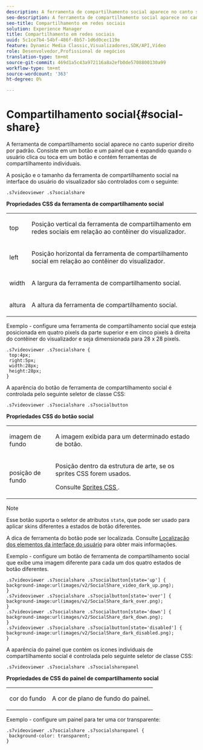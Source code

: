 ```yaml
---
description: A ferramenta de compartilhamento social aparece no canto superior direito por padrão. Consiste em um botão e um painel que é expandido quando o usuário clica ou toca em um botão e contém ferramentas de compartilhamento individuais.
seo-description: A ferramenta de compartilhamento social aparece no canto superior direito por padrão. Consiste em um botão e um painel que é expandido quando o usuário clica ou toca em um botão e contém ferramentas de compartilhamento individuais.
seo-title: Compartilhamento em redes sociais
solution: Experience Manager
title: Compartilhamento em redes sociais
uuid: 5c1ce7b4-54bf-486f-8b57-1d6d0cec119e
feature: Dynamic Media Classic,Visualizadores,SDK/API,Vídeo
role: Desenvolvedor,Profissional de negócios
translation-type: tm+mt
source-git-commit: 469d1a5c43a972116a8a2efb0de5708800130a99
workflow-type: tm+mt
source-wordcount: '363'
ht-degree: 0%

---
```



# Compartilhamento social{#social-share}

A ferramenta de compartilhamento social aparece no canto superior direito por padrão. Consiste em um botão e um painel que é expandido quando o usuário clica ou toca em um botão e contém ferramentas de compartilhamento individuais.

<!--<a id="section_061E550C1C1D4DB2BD663A898895B38C"></a>-->

A posição e o tamanho da ferramenta de compartilhamento social na interface do usuário do visualizador são controlados com o seguinte:

```
.s7videoviewer .s7socialshare
```

**Propriedades CSS da ferramenta de compartilhamento social**

<table id="table_C48C56E696304C9BAFEE71BA9EA9A174"> 
 <tbody> 
  <tr> 
   <td colname="col1"> <p> <span class="codeph"> top  </span> </p> </td> 
   <td colname="col2"> <p> Posição vertical da ferramenta de compartilhamento em redes sociais em relação ao contêiner do visualizador. </p> </td> 
  </tr> 
  <tr> 
   <td colname="col1"> <p> <span class="codeph"> left  </span> </p> </td> 
   <td colname="col2"> <p> Posição horizontal da ferramenta de compartilhamento social em relação ao contêiner do visualizador. </p> </td> 
  </tr> 
  <tr> 
   <td colname="col1"> <p> <span class="codeph"> width </span> </p> </td> 
   <td colname="col2"> <p> A largura da ferramenta de compartilhamento social. </p> </td> 
  </tr> 
  <tr> 
   <td colname="col1"> <p> <span class="codeph"> altura  </span> </p> </td> 
   <td colname="col2"> <p>A altura da ferramenta de compartilhamento social. </p> </td> 
  </tr> 
 </tbody> 
</table>

Exemplo - configure uma ferramenta de compartilhamento social que esteja posicionada em quatro pixels da parte superior e em cinco pixels à direita do contêiner do visualizador e seja dimensionada para 28 x 28 pixels.

```
.s7videoviewer .s7socialshare { 
 top:4px; 
 right:5px; 
 width:28px; 
 height:28px; 
}
```

A aparência do botão de ferramenta de compartilhamento social é controlada pelo seguinte seletor de classe CSS:

```
.s7videoviewer .s7socialshare .s7socialbutton
```

**Propriedades CSS do botão social**

<table id="table_A18B6978EC304C378F5FE92DD44D138D"> 
 <tbody> 
  <tr> 
   <td colname="col1"> <p> <span class="codeph"> imagem de fundo  </span> </p> </td> 
   <td colname="col2"> <p> A imagem exibida para um determinado estado de botão. </p> </td> 
  </tr> 
  <tr> 
   <td colname="col1"> <p> <span class="codeph"> posição de fundo  </span> </p> </td> 
   <td colname="col2"> <p> Posição dentro da estrutura de arte, se os sprites CSS forem usados. </p> <p>Consulte <a href="../../../c-html5-s7-aem-asset-viewers/c-html5-video-reference/c-html5-video-viewer-20-customizingviewer/c-html5-video-viewer-20-customizingviewer.md#section-9b6d8d601cb441d08214dada7bb4eddc" format="dita" scope="local"> Sprites CSS </a>. </p> </td> 
  </tr> 
 </tbody> 
</table>

>[!NOTE]
>
>Esse botão suporta o seletor de atributos `state`, que pode ser usado para aplicar skins diferentes a estados de botão diferentes.

A dica de ferramenta do botão pode ser localizada. Consulte [Localização dos elementos da interface do usuário](../../../c-html5-s7-aem-asset-viewers/c-html5-video-reference/r-html5-video-viewer-20-localization.md#concept-1d5ca2d8480f4064a51eddba13940aad) para obter mais informações.

Exemplo - configure um botão de ferramenta de compartilhamento social que exibe uma imagem diferente para cada um dos quatro estados de botão diferentes.

```
.s7videoviewer .s7socialshare .s7socialbutton[state='up'] { 
background-image:url(images/v2/SocialShare_video_dark_up.png); 
} 
.s7videoviewer .s7socialshare .s7socialbutton[state='over'] { 
background-image:url(images/v2/SocialShare_dark_over.png); 
} 
.s7videoviewer .s7socialshare .s7socialbutton[state='down'] { 
background-image:url(images/v2/SocialShare_dark_down.png); 
} 
.s7videoviewer .s7socialshare .s7socialbutton[state='disabled'] { 
background-image:url(images/v2/SocialShare_dark_disabled.png); 
}
```

A aparência do painel que contém os ícones individuais de compartilhamento social é controlada pelo seguinte seletor de classe CSS:

```
.s7videoviewer .s7socialshare .s7socialsharepanel
```

**Propriedades de CSS do painel de compartilhamento social**

<table id="table_86E777A5851F47D6A49D966E24A9A6CD"> 
 <tbody> 
  <tr> 
   <td colname="col1"> <p> <span class="codeph"> cor do fundo  </span> </p> </td> 
   <td colname="col2"> <p>A cor de plano de fundo do painel. </p> </td> 
  </tr> 
 </tbody> 
</table>

Exemplo - configure um painel para ter uma cor transparente:

```
.s7videoviewer .s7socialshare .s7socialsharepanel { 
 background-color: transparent; 
}
```

